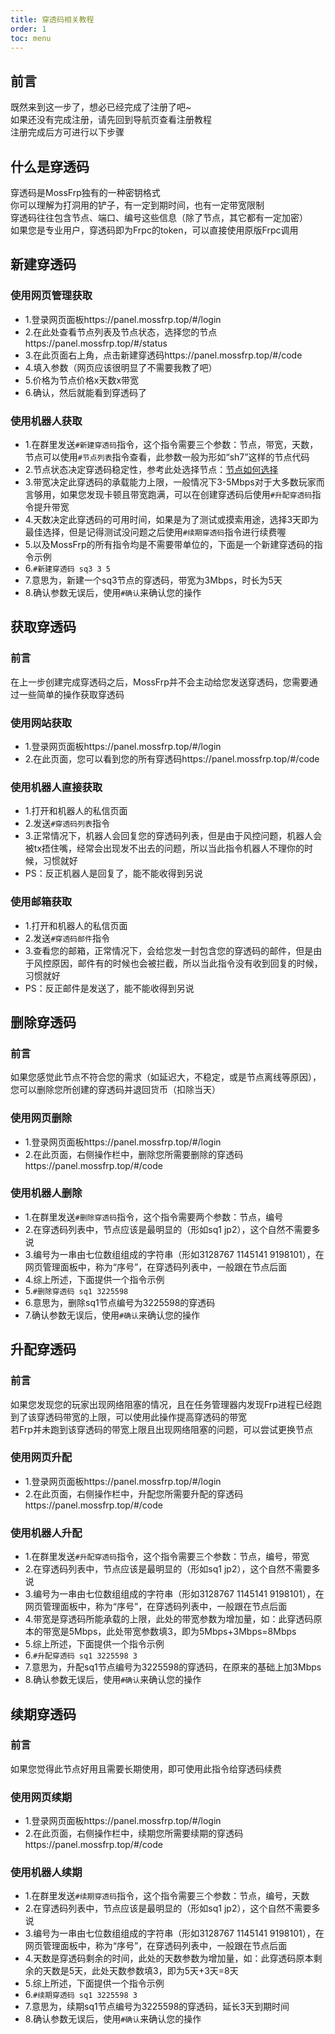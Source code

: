 ```yaml
---
title: 穿透码相关教程
order: 1
toc: menu
---
```

## 前言
既然来到这一步了，想必已经完成了注册了吧~
<br>如果还没有完成注册，请先回到导航页查看注册教程
<br>注册完成后方可进行以下步骤

## 什么是穿透码
穿透码是MossFrp独有的一种密钥格式
<br>你可以理解为打洞用的铲子，有一定到期时间，也有一定带宽限制
<br>穿透码往往包含节点、端口、编号这些信息（除了节点，其它都有一定加密）
<br>如果您是专业用户，穿透码即为Frpc的token，可以直接使用原版Frpc调用

## 新建穿透码
### 使用网页管理获取
- 1.登录网页面板https://panel.mossfrp.top/#/login
- 2.在此处查看节点列表及节点状态，选择您的节点https://panel.mossfrp.top/#/status
- 3.在此页面右上角，点击新建穿透码https://panel.mossfrp.top/#/code
- 4.填入参数（网页应该很明显了不需要我教了吧）
- 5.价格为节点价格x天数x带宽
- 6.确认，然后就能看到穿透码了
### 使用机器人获取
- 1.在群里发送`#新建穿透码`指令，这个指令需要三个参数：节点，带宽，天数，节点可以使用`#节点列表`指令查看，此参数一般为形如“sh7”这样的节点代码
- 2.节点状态决定穿透码稳定性，参考此处选择节点：[节点如何选择](/question/index.md#节点怎么选择)
- 3.带宽决定此穿透码的承载能力上限，一般情况下3-5Mbps对于大多数玩家而言够用，如果您发现卡顿且带宽跑满，可以在创建穿透码后使用`#升配穿透码`指令提升带宽
- 4.天数决定此穿透码的可用时间，如果是为了测试或摸索用途，选择3天即为最佳选择，但是记得测试没问题之后使用`#续期穿透码`指令进行续费喔
- 5.以及MossFrp的所有指令均是不需要带单位的，下面是一个新建穿透码的指令示例
- 6.`#新建穿透码 sq3 3 5`
- 7.意思为，新建一个sq3节点的穿透码，带宽为3Mbps，时长为5天
- 8.确认参数无误后，使用`#确认`来确认您的操作

## 获取穿透码
### 前言
在上一步创建完成穿透码之后，MossFrp并不会主动给您发送穿透码，您需要通过一些简单的操作获取穿透码
### 使用网站获取
- 1.登录网页面板https://panel.mossfrp.top/#/login
- 2.在此页面，您可以看到您的所有穿透码https://panel.mossfrp.top/#/code
### 使用机器人直接获取
- 1.打开和机器人的私信页面
- 2.发送`#穿透码列表`指令
- 3.正常情况下，机器人会回复您的穿透码列表，但是由于风控问题，机器人会被tx捂住嘴，经常会出现发不出去的问题，所以当此指令机器人不理你的时候，习惯就好
- PS：反正机器人是回复了，能不能收得到另说
### 使用邮箱获取
- 1.打开和机器人的私信页面
- 2.发送`#穿透码邮件`指令
- 3.查看您的邮箱，正常情况下，会给您发一封包含您的穿透码的邮件，但是由于风控原因，邮件有的时候也会被拦截，所以当此指令没有收到回复的时候，习惯就好
- PS：反正邮件是发送了，能不能收得到另说

## 删除穿透码
### 前言
如果您感觉此节点不符合您的需求（如延迟大，不稳定，或是节点离线等原因），您可以删除您所创建的穿透码并退回货币（扣除当天）
### 使用网页删除
- 1.登录网页面板https://panel.mossfrp.top/#/login
- 2.在此页面，右侧操作栏中，删除您所需要删除的穿透码https://panel.mossfrp.top/#/code
### 使用机器人删除
- 1.在群里发送`#删除穿透码`指令，这个指令需要两个参数：节点，编号
- 2.在穿透码列表中，节点应该是最明显的（形如sq1 jp2），这个自然不需要多说
- 3.编号为一串由七位数组组成的字符串（形如3128767 1145141 9198101），在网页管理面板中，称为“序号”，在穿透码列表中，一般跟在节点后面
- 4.综上所述，下面提供一个指令示例
- 5.`#删除穿透码 sq1 3225598`
- 6.意思为，删除sq1节点编号为3225598的穿透码
- 7.确认参数无误后，使用`#确认`来确认您的操作

## 升配穿透码
### 前言
如果您发现您的玩家出现网络阻塞的情况，且在任务管理器内发现Frp进程已经跑到了该穿透码带宽的上限，可以使用此操作提高穿透码的带宽
<br>若Frp并未跑到该穿透码的带宽上限且出现网络阻塞的问题，可以尝试更换节点
### 使用网页升配
- 1.登录网页面板https://panel.mossfrp.top/#/login
- 2.在此页面，右侧操作栏中，升配您所需要升配的穿透码https://panel.mossfrp.top/#/code
### 使用机器人升配
- 1.在群里发送`#升配穿透码`指令，这个指令需要三个参数：节点，编号，带宽
- 2.在穿透码列表中，节点应该是最明显的（形如sq1 jp2），这个自然不需要多说
- 3.编号为一串由七位数组组成的字符串（形如3128767 1145141 9198101），在网页管理面板中，称为“序号”，在穿透码列表中，一般跟在节点后面
- 4.带宽是穿透码所能承载的上限，此处的带宽参数为增加量，如：此穿透码原本的带宽是5Mbps，此处带宽参数填3，即为5Mbps+3Mbps=8Mbps
- 5.综上所述，下面提供一个指令示例
- 6.`#升配穿透码 sq1 3225598 3`
- 7.意思为，升配sq1节点编号为3225598的穿透码，在原来的基础上加3Mbps
- 8.确认参数无误后，使用`#确认`来确认您的操作

## 续期穿透码
### 前言
如果您觉得此节点好用且需要长期使用，即可使用此指令给穿透码续费
### 使用网页续期
- 1.登录网页面板https://panel.mossfrp.top/#/login
- 2.在此页面，右侧操作栏中，续期您所需要续期的穿透码https://panel.mossfrp.top/#/code
### 使用机器人续期
- 1.在群里发送`#续期穿透码`指令，这个指令需要三个参数：节点，编号，天数
- 2.在穿透码列表中，节点应该是最明显的（形如sq1 jp2），这个自然不需要多说
- 3.编号为一串由七位数组组成的字符串（形如3128767 1145141 9198101），在网页管理面板中，称为“序号”，在穿透码列表中，一般跟在节点后面
- 4.天数是穿透码剩余的时间，此处的天数参数为增加量，如：此穿透码原本剩余的天数是5天，此处天数参数填3，即为5天+3天=8天
- 5.综上所述，下面提供一个指令示例
- 6.`#续期穿透码 sq1 3225598 3`
- 7.意思为，续期sq1节点编号为3225598的穿透码，延长3天到期时间
- 8.确认参数无误后，使用`#确认`来确认您的操作
